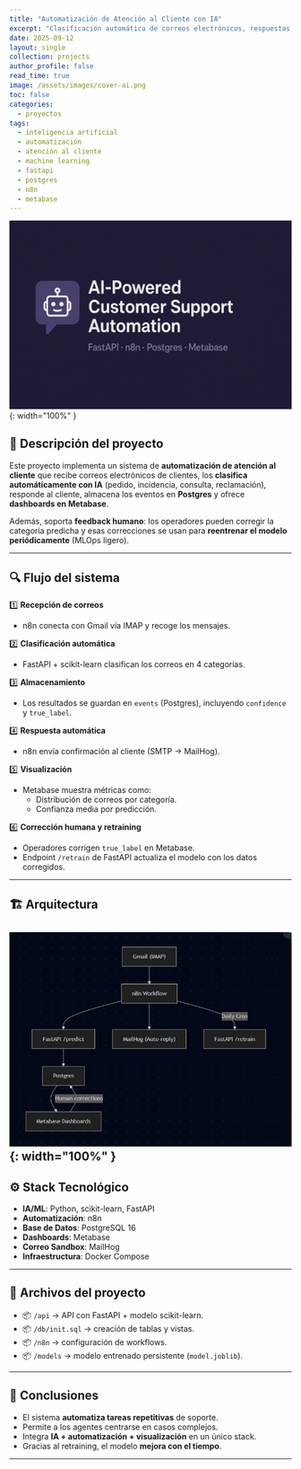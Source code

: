 ```yaml
---
title: "Automatización de Atención al Cliente con IA"
excerpt: "Clasificación automática de correos electrónicos, respuestas automáticas, almacenamiento en base de datos y dashboards en tiempo real con reentrenamiento del modelo."
date: 2025-09-12
layout: single
collection: projects
author_profile: false
read_time: true
image: /assets/images/cover-ai.png
toc: false
categories:
  - proyectos
tags:
  - inteligencia artificial
  - automatización
  - atención al cliente
  - machine learning
  - fastapi
  - postgres
  - n8n
  - metabase
---
```


![Portada del proyecto](/assets/images/cover-ai.png){: width="100%" }

## 📌 Descripción del proyecto

Este proyecto implementa un sistema de **automatización de atención al cliente** que recibe correos electrónicos de clientes, los **clasifica automáticamente con IA** (pedido, incidencia, consulta, reclamación), responde al cliente, almacena los eventos en **Postgres** y ofrece **dashboards en Metabase**.  

Además, soporta **feedback humano**: los operadores pueden corregir la categoría predicha y esas correcciones se usan para **reentrenar el modelo periódicamente** (MLOps ligero).  

---

## 🔍 Flujo del sistema

1️⃣ **Recepción de correos**  
- n8n conecta con Gmail vía IMAP y recoge los mensajes.  

2️⃣ **Clasificación automática**  
- FastAPI + scikit-learn clasifican los correos en 4 categorías.  

3️⃣ **Almacenamiento**  
- Los resultados se guardan en `events` (Postgres), incluyendo `confidence` y `true_label`.  

4️⃣ **Respuesta automática**  
- n8n envía confirmación al cliente (SMTP → MailHog).  

5️⃣ **Visualización**  
- Metabase muestra métricas como:
  - Distribución de correos por categoría.
  - Confianza media por predicción.

6️⃣ **Corrección humana y retraining**  
- Operadores corrigen `true_label` en Metabase.
- Endpoint `/retrain` de FastAPI actualiza el modelo con los datos corregidos.

---

## 🏗️ Arquitectura

![Arquitectura del sistema](/assets/images/architecture-ai-support.PNG){: width="100%" }
---

## ⚙️ Stack Tecnológico

- **IA/ML**: Python, scikit-learn, FastAPI  
- **Automatización**: n8n  
- **Base de Datos**: PostgreSQL 16  
- **Dashboards**: Metabase  
- **Correo Sandbox**: MailHog  
- **Infraestructura**: Docker Compose  

---

## 📁 Archivos del proyecto

- 📦 `/api` → API con FastAPI + modelo scikit-learn.  
- 📦 `/db/init.sql` → creación de tablas y vistas.  
- 📦 `/n8n` → configuración de workflows.  
- 📦 `/models` → modelo entrenado persistente (`model.joblib`).  

---

## 🎯 Conclusiones

- El sistema **automatiza tareas repetitivas** de soporte.  
- Permite a los agentes centrarse en casos complejos.  
- Integra **IA + automatización + visualización** en un único stack.  
- Gracias al retraining, el modelo **mejora con el tiempo**.  

---

